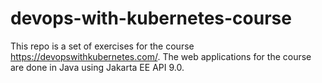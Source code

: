 # devops-with-kubernetes-course

This repo is a set of exercises for the course https://devopswithkubernetes.com/.
The web applications for the course are done in Java using Jakarta EE API 9.0.
